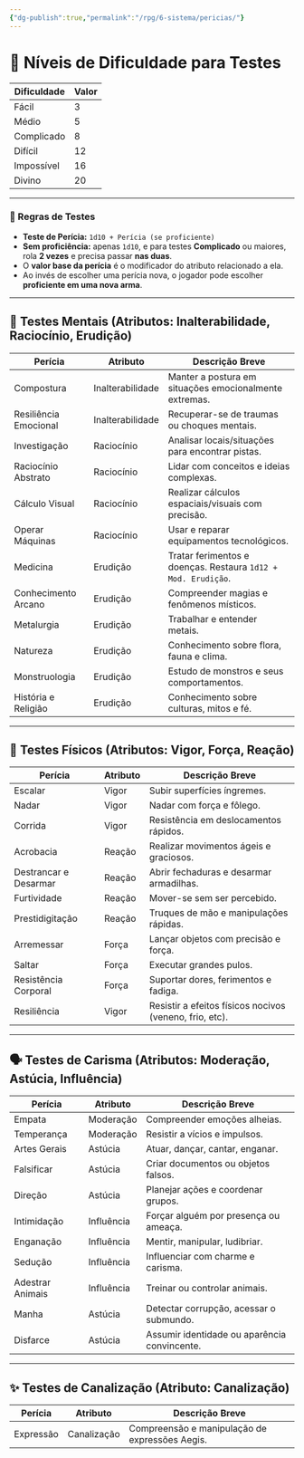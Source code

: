 ```yaml
---
{"dg-publish":true,"permalink":"/rpg/6-sistema/pericias/"}
---
```


# 🎲 Níveis de Dificuldade para Testes

| Dificuldade  | Valor |
|--------------|-------|
| Fácil        | 3     |
| Médio        | 5     |
| Complicado   | 8     |
| Difícil      | 12    |
| Impossível   | 16    |
| Divino       | 20    |

---

### 🧪 Regras de Testes

- **Teste de Perícia:** `1d10 + Perícia (se proficiente)`
- **Sem proficiência:** apenas `1d10`, e para testes **Complicado** ou maiores, rola **2 vezes** e precisa passar **nas duas**.
- O **valor base da perícia** é o modificador do atributo relacionado a ela.
- Ao invés de escolher uma perícia nova, o jogador pode escolher **proficiente em uma nova arma**.

---

## 🧠 Testes Mentais (Atributos: Inalterabilidade, Raciocínio, Erudição)

| Perícia              | Atributo        | Descrição Breve                                                           |
|----------------------|-----------------|---------------------------------------------------------------------------|
| Compostura           | Inalterabilidade| Manter a postura em situações emocionalmente extremas.                   |
| Resiliência Emocional| Inalterabilidade| Recuperar-se de traumas ou choques mentais.                              |
| Investigação         | Raciocínio       | Analisar locais/situações para encontrar pistas.                         |
| Raciocínio Abstrato  | Raciocínio       | Lidar com conceitos e ideias complexas.                                  |
| Cálculo Visual       | Raciocínio       | Realizar cálculos espaciais/visuais com precisão.                        |
| Operar Máquinas      | Raciocínio       | Usar e reparar equipamentos tecnológicos.                                |
| Medicina             | Erudição         | Tratar ferimentos e doenças. Restaura `1d12 + Mod. Erudição`.            |
| Conhecimento Arcano  | Erudição         | Compreender magias e fenômenos místicos.                                 |
| Metalurgia           | Erudição         | Trabalhar e entender metais.                                             |
| Natureza             | Erudição         | Conhecimento sobre flora, fauna e clima.                                 |
| Monstruologia        | Erudição         | Estudo de monstros e seus comportamentos.                                |
| História e Religião  | Erudição         | Conhecimento sobre culturas, mitos e fé.                                 |

---

## 🦾 Testes Físicos (Atributos: Vigor, Força, Reação)

| Perícia                  | Atributo | Descrição Breve                                                 |
|--------------------------|----------|------------------------------------------------------------------|
| Escalar                  | Vigor    | Subir superfícies íngremes.                                     |
| Nadar                    | Vigor    | Nadar com força e fôlego.                                       |
| Corrida                  | Vigor    | Resistência em deslocamentos rápidos.                           |
| Acrobacia                | Reação   | Realizar movimentos ágeis e graciosos.                          |
| Destrancar e Desarmar    | Reação   | Abrir fechaduras e desarmar armadilhas.                         |
| Furtividade              | Reação   | Mover-se sem ser percebido.                                     |
| Prestidigitação          | Reação   | Truques de mão e manipulações rápidas.                          |
| Arremessar               | Força    | Lançar objetos com precisão e força.                            |
| Saltar                   | Força    | Executar grandes pulos.                                         |
| Resistência Corporal     | Força    | Suportar dores, ferimentos e fadiga.                            |
| Resiliência              | Vigor    | Resistir a efeitos físicos nocivos (veneno, frio, etc).         |

---

## 🗣️ Testes de Carisma (Atributos: Moderação, Astúcia, Influência)

| Perícia           | Atributo     | Descrição Breve                                                   |
|-------------------|--------------|--------------------------------------------------------------------|
| Empata            | Moderação    | Compreender emoções alheias.                                      |
| Temperança        | Moderação    | Resistir a vícios e impulsos.                                     |
| Artes Gerais      | Astúcia      | Atuar, dançar, cantar, enganar.                                   |
| Falsificar        | Astúcia      | Criar documentos ou objetos falsos.                               |
| Direção           | Astúcia      | Planejar ações e coordenar grupos.                                |
| Intimidação       | Influência   | Forçar alguém por presença ou ameaça.                             |
| Enganação         | Influência   | Mentir, manipular, ludibriar.                                     |
| Sedução           | Influência   | Influenciar com charme e carisma.                                 |
| Adestrar Animais  | Influência   | Treinar ou controlar animais.                                     |
| Manha             | Astúcia      | Detectar corrupção, acessar o submundo.                           |
| Disfarce          | Astúcia      | Assumir identidade ou aparência convincente.                      |

---

## ✨ Testes de Canalização (Atributo: Canalização)

| Perícia     | Atributo     | Descrição Breve                                                   |
|-------------|--------------|--------------------------------------------------------------------|
| Expressão   | Canalização  | Compreensão e manipulação de expressões Aegis.                    |

